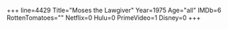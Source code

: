 +++
line=4429
Title="Moses the Lawgiver"
Year=1975
Age="all"
IMDb=6
RottenTomatoes=""
Netflix=0
Hulu=0
PrimeVideo=1
Disney=0
+++

